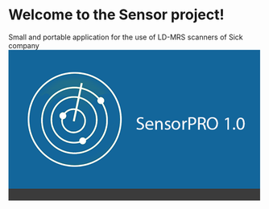 Welcome to the Sensor project!
======

Small and portable application for the use of LD-MRS scanners of Sick company
![alt tag](https://github.com/Grandbrain/Sensor/blob/master/Source/splash.png?raw=true)
